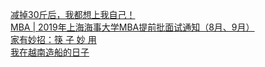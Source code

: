   
[减掉30斤后，我都想上我自己！](http://www.dianyue.me/archives/288/6t33ojaiyrxt9iry/)  
[MBA | 2019年上海海事大学MBA提前批面试通知（8月、9月）](http://www.dianyue.me/archives/622/ps4meo5ah2tqj0dh/)  
[家有妙招：筷 子 妙 用](http://www.dianyue.me/archives/841/la67bn2qh44oykv5/)  
[我在越南造船的日子](http://www.dianyue.me/archives/957/rvy5s2zhejli6z8c/)